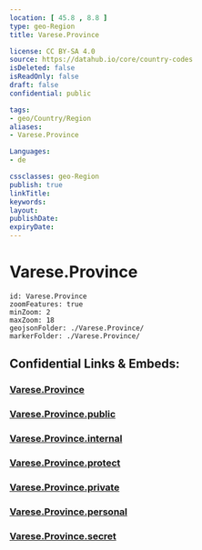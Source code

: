 ```yaml
---
location: [ 45.8 , 8.8 ] 
type: geo-Region
title: Varese.Province

license: CC BY-SA 4.0
source: https://datahub.io/core/country-codes
isDeleted: false
isReadOnly: false
draft: false
confidential: public

tags:
- geo/Country/Region
aliases:
- Varese.Province

Languages:
- de

cssclasses: geo-Region
publish: true
linkTitle: 
keywords: 
layout: 
publishDate: 
expiryDate: 
---
```


# Varese.Province

```leaflet
id: Varese.Province
zoomFeatures: true 
minZoom: 2 
maxZoom: 18
geojsonFolder: ./Varese.Province/
markerFolder: ./Varese.Province/
```


## Confidential Links & Embeds: 

### [Varese.Province](/_Standards/Earth/Continent/Europe/Europe~South/Italy/regions~Italy/Lombardy/Varese.Province.md) 

### [Varese.Province.public](/_public/Earth/Continent/Europe/Europe~South/Italy/regions~Italy/Lombardy/Varese.Province.public.md) 

### [Varese.Province.internal](/_internal/Earth/Continent/Europe/Europe~South/Italy/regions~Italy/Lombardy/Varese.Province.internal.md) 

### [Varese.Province.protect](/_protect/Earth/Continent/Europe/Europe~South/Italy/regions~Italy/Lombardy/Varese.Province.protect.md) 

### [Varese.Province.private](/_private/Earth/Continent/Europe/Europe~South/Italy/regions~Italy/Lombardy/Varese.Province.private.md) 

### [Varese.Province.personal](/_personal/Earth/Continent/Europe/Europe~South/Italy/regions~Italy/Lombardy/Varese.Province.personal.md) 

### [Varese.Province.secret](/_secret/Earth/Continent/Europe/Europe~South/Italy/regions~Italy/Lombardy/Varese.Province.secret.md)

